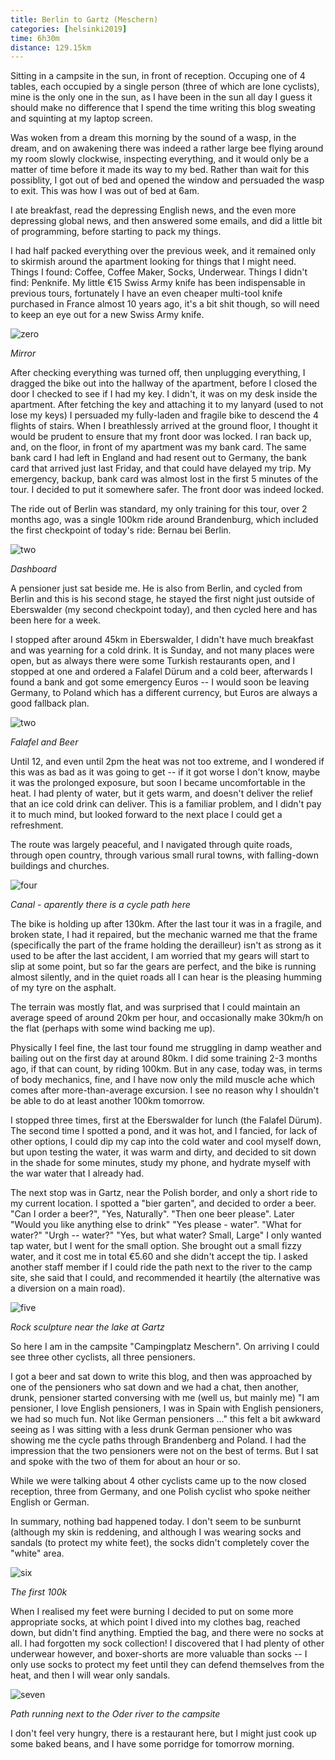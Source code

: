 ```yaml
--- 
title: Berlin to Gartz (Meschern)
categories: [helsinki2019]
time: 6h30m
distance: 129.15km
---
```


Sitting in a campsite in the sun, in front of reception. Occuping one of 4
tables, each occupied by a single person (three of which are lone cyclists),
mine is the only one in the sun, as I have been in the sun all day I guess it
should make no difference that I spend the time writing this blog sweating and
squinting at my laptop screen.

Was woken from a dream this morning by the sound of a wasp, in the dream, and
on awakening there was indeed a rather large bee flying around my room slowly
clockwise, inspecting everything, and it would only be a matter of time before
it made its way to my bed. Rather than wait for this possiblity, I got out of
bed and opened the window and persuaded the wasp to exit. This was how I was
out of bed at 6am.

I ate breakfast, read the depressing English news, and the even more
depressing global news, and then answered some emails, and did a little bit of
programming, before starting to pack my things. 

I had half packed everything over the previous week, and it remained only to
skirmish around the apartment looking for things that I might need. Things I
found: Coffee, Coffee Maker, Socks, Underwear. Things I didn't find: Penknife.
My little €15 Swiss Army knife has been indispensable in previous tours,
fortunately I have an even cheaper multi-tool knife purchased in France almost
10 years ago, it's a bit shit though, so will need to keep an eye out for a
new Swiss Army knife.

![zero](/images/tallinn/2019-06-30/zero.JPG)

*Mirror*

After checking everything was turned off, then unplugging everything, I
dragged the bike out into the hallway of the apartment, before I closed the
door I checked to see if I had my key. I didn't, it was on my desk inside the
apartment. After fetching the key and attaching it to my lanyard (used to not
lose my keys) I persuaded my fully-laden and fragile bike to descend the 4
flights of stairs. When I breathlessly arrived at the ground floor, I thought
it would be prudent to ensure that my front door was locked. I ran back up,
and, on the floor, in front of my apartment was my bank card. The same bank
card I had left in England and had resent out to Germany, the bank card that
arrived just last Friday, and that could have delayed my trip. My emergency,
backup, bank card was almost lost in the first 5 minutes of the tour. I
decided to put it somewhere safer. The front door was indeed locked.

The ride out of Berlin was standard, my only training for this tour, over 2
months ago, was a single 100km ride around Brandenburg, which included the
first checkpoint of today's ride: Bernau bei Berlin.

![two](/images/tallinn/2019-06-30/two.JPG)

*Dashboard*

A pensioner just sat beside me. He is also from Berlin, and cycled from Berlin
and this is his second stage, he stayed the first night just outside of
Eberswalder (my second checkpoint today), and then cycled here and has been
here for a week.

I stopped after around 45km in Eberswalder, I didn't have much breakfast and
was yearning for a cold drink. It is Sunday, and not many places were open,
but as always there were some Turkish restaurants open, and I stopped at one
and ordered a Falafel Dürum and a cold beer, afterwards I found a bank and got
some emergency Euros -- I would soon be leaving Germany, to Poland which has a
different currency, but Euros are always a good fallback plan.

![two](/images/tallinn/2019-06-30/three.JPG)

*Falafel and Beer*

Until 12, and even until 2pm the heat was not too extreme, and I wondered if
this was as bad as it was going to get -- if it got worse I don't know, maybe
it was the prolonged exposure, but soon I became uncomfortable in the heat. I
had plenty of water, but it gets warm, and doesn't deliver the relief that an
ice cold drink can deliver. This is a familiar problem, and I didn't pay it to
much mind, but looked forward to the next place I could get a refreshment.

The route was largely peaceful, and I navigated through quite roads, through
open country, through various small rural towns, with falling-down buildings
and churches.

![four](/images/tallinn/2019-06-30/four.JPG)

*Canal - aparently there is a cycle path here*

The bike is holding up after 130km. After the last tour it was in a fragile,
and broken state, I had it repaired, but the mechanic warned me that the frame
(specifically the part of the frame holding the derailleur) isn't as strong as
it used to be after the last accident, I am worried that my gears will start
to slip at some point, but so far the gears are perfect, and the bike is
running almost silently, and in the quiet roads all I can hear is the pleasing
humming of my tyre on the asphalt.

The terrain was mostly flat, and was surprised that I could maintain an
average speed of around 20km per hour, and occasionally make 30km/h on the
flat (perhaps with some wind backing me up).

Physically I feel fine, the last tour found me struggling in damp weather and
bailing out on the first day at around 80km. I did some training 2-3 months
ago, if that can count, by riding 100km. But in any case, today was, in terms
of body mechanics, fine, and I have now only the mild muscle ache which comes
after more-than-average excursion. I see no reason why I shouldn't be able to
do at least another 100km tomorrow.

I stopped three times, first at the Eberswalder for lunch (the Falafel Dürum).
The second time I spotted a pond, and it was hot, and I fancied, for lack of
other options, I could dip my cap into the cold water and cool myself down,
but upon testing the water, it was warm and dirty, and decided to sit down in
the shade for some minutes, study my phone, and hydrate myself with the war
water that I already had.

The next stop was in Gartz, near the Polish border, and only a short ride to
my current location. I spotted a "bier garten", and decided to order a beer.
"Can I order a beer?", "Yes, Naturally". "Then one beer please". Later "Would
you like anything else to drink" "Yes please - water". "What for water?" "Urgh
-- water?" "Yes, but what water? Small, Large" I only wanted tap water, but I
went for the small option. She brought out a small fizzy water, and it cost me
in total €5.60 and she didn't accept the tip. I asked another staff member if
I could ride the path next to the river to the camp site, she said that I
could, and recommended it heartily (the alternative was a diversion on a main
road).

![five](/images/tallinn/2019-06-30/six.JPG)

*Rock sculpture near the lake at Gartz*

So here I am in the campsite "Campingplatz Meschern". On arriving I could see
three other cyclists, all three pensioners.

I got a beer and sat down to write this blog, and then was approached by one
of the pensioners who sat down and we had a chat, then another, drunk,
pensioner started conversing with me (well us, but mainly me) "I am pensioner,
I love English pensioners, I was in Spain with English pensioners, we had so
much fun. Not like German pensioners ..." this felt a bit awkward seeing as I
was sitting with a less drunk German pensioner who was showing me the cycle
paths through Brandenberg and Poland. I had the impression that the two
pensioners were not on the best of terms. But I sat and spoke with the two of
them for about an hour or so.

While we were talking about 4 other cyclists came up to the now closed
reception, three from Germany, and one Polish cyclist who spoke neither
English or German.

In summary, nothing bad happened today. I don't seem to be sunburnt (although
my skin is reddening, and although I was wearing socks and sandals (to protect
my white feet), the socks didn't completely cover the "white" area.

![six](/images/tallinn/2019-06-30/seven.JPG)

*The first 100k*

When I realised my feet were burning I decided to put on some more appropriate
socks, at which point I dived into my clothes bag, reached down, but didn't
find anything. Emptied the bag, and there were no socks at all. I had
forgotten my sock collection! I discovered that I had plenty of other
underwear however, and boxer-shorts are more valuable than socks -- I only use
socks to protect my feet until they can defend themselves from the heat, and
then I will wear only sandals.

![seven](/images/tallinn/2019-06-30/eight.JPG)

*Path running next to the Oder river to the campsite*

I don't feel very hungry, there is a restaurant here, but I might just cook up
some baked beans, and I have some porridge for tomorrow morning.


